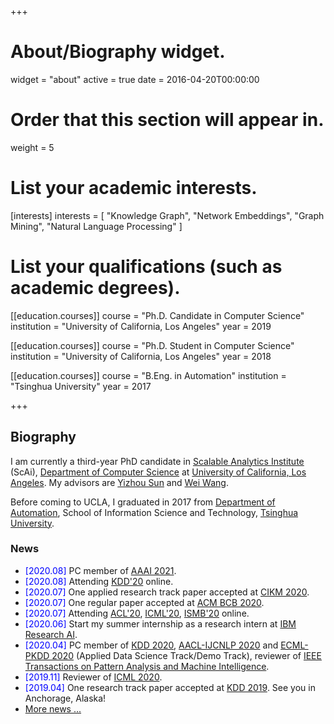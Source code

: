 +++
# About/Biography widget.
widget = "about"
active = true
date = 2016-04-20T00:00:00

# Order that this section will appear in.
weight = 5

# List your academic interests.
[interests]
  interests = [
    "Knowledge Graph",
    "Network Embeddings",
    "Graph Mining",
    "Natural Language Processing"
  ]

# List your qualifications (such as academic degrees).
[[education.courses]]
  course = "Ph.D. Candidate in Computer Science"
  institution = "University of California, Los Angeles"
  year = 2019

[[education.courses]]
  course = "Ph.D. Student in Computer Science"
  institution = "University of California, Los Angeles"
  year = 2018

[[education.courses]]
  course = "B.Eng. in Automation"
  institution = "Tsinghua University"
  year = 2017
 
+++

## Biography

I am currently a third-year PhD candidate in [Scalable Analytics Institute](https://scai.cs.ucla.edu/) (ScAi), [Department of Computer Science](https://www.cs.ucla.edu/) at [University of California, Los Angeles](http://www.ucla.edu/). My advisors are [Yizhou Sun](http://web.cs.ucla.edu/~yzsun/) and [Wei Wang](http://web.cs.ucla.edu/~weiwang/).

Before coming to UCLA, I graduated in 2017 from [Department of Automation](http://www.au.tsinghua.edu.cn/publish/auen/index.html), School of Information Science and Technology, [Tsinghua University](http://www.tsinghua.edu.cn/publish/newthu/index.html).

### News
- <span style="color:blue">[2020.08]</span> PC member of [AAAI 2021](https://aaai.org/Conferences/AAAI-21/).
- <span style="color:blue">[2020.08]</span> Attending [KDD'20](https://www.kdd.org/kdd2020) online.
- <span style="color:blue">[2020.07]</span> One applied research track paper accepted at [CIKM 2020](https://cikm2020.org/).
- <span style="color:blue">[2020.07]</span> One regular paper accepted at [ACM BCB 2020](https://acm-bcb.org/2020/index.php).
- <span style="color:blue">[2020.07]</span> Attending [ACL'20](https://acl2020.org/), [ICML'20](https://icml.cc/), [ISMB'20](https://www.iscb.org/ismb2020) online.
- <span style="color:blue">[2020.06]</span> Start my summer internship as a research intern at [IBM Research AI](https://www.research.ibm.com/).
- <span style="color:blue">[2020.04]</span> PC member of [KDD 2020](https://www.kdd.org/kdd2020/), [AACL-IJCNLP 2020](http://aacl2020.org/) and [ECML-PKDD 2020](https://ecmlpkdd2020.net/) (Applied Data Science Track/Demo Track), reviewer of [IEEE Transactions on Pattern Analysis and Machine Intelligence](https://ieeexplore.ieee.org/xpl/RecentIssue.jsp?punumber=34).
- <span style="color:blue">[2019.11]</span> Reviewer of [ICML 2020](https://icml.cc/).
- <span style="color:blue">[2019.04]</span> One research track paper accepted at [KDD 2019](https://www.kdd.org/kdd2019/). See you in Anchorage, Alaska!
- [More news ...](https://www.haojunheng.com/others/news)
